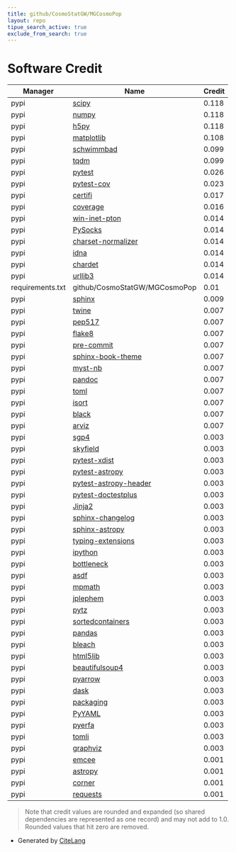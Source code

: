```yaml
---
title: github/CosmoStatGW/MGCosmoPop
layout: repo
tipue_search_active: true
exclude_from_search: true
---
```

# Software Credit

|Manager|Name|Credit|
|-------|----|------|
|pypi|[scipy](https://scipy.org/)|0.118|
|pypi|[numpy](https://www.numpy.org)|0.118|
|pypi|[h5py](http://www.h5py.org)|0.118|
|pypi|[matplotlib](https://matplotlib.org)|0.108|
|pypi|[schwimmbad](https://github.com/adrn/schwimmbad)|0.099|
|pypi|[tqdm](https://tqdm.github.io)|0.099|
|pypi|[pytest](https://pypi.org/project/pytest)|0.026|
|pypi|[pytest-cov](https://pypi.org/project/pytest-cov)|0.023|
|pypi|[certifi](https://pypi.org/project/certifi)|0.017|
|pypi|[coverage](https://github.com/nedbat/coveragepy)|0.016|
|pypi|[win-inet-pton](https://pypi.org/project/win-inet-pton)|0.014|
|pypi|[PySocks](https://pypi.org/project/PySocks)|0.014|
|pypi|[charset-normalizer](https://pypi.org/project/charset-normalizer)|0.014|
|pypi|[idna](https://pypi.org/project/idna)|0.014|
|pypi|[chardet](https://pypi.org/project/chardet)|0.014|
|pypi|[urllib3](https://pypi.org/project/urllib3)|0.014|
|requirements.txt|github/CosmoStatGW/MGCosmoPop|0.01|
|pypi|[sphinx](https://pypi.org/project/sphinx)|0.009|
|pypi|[twine](https://pypi.org/project/twine)|0.007|
|pypi|[pep517](https://pypi.org/project/pep517)|0.007|
|pypi|[flake8](https://pypi.org/project/flake8)|0.007|
|pypi|[pre-commit](https://pypi.org/project/pre-commit)|0.007|
|pypi|[sphinx-book-theme](https://pypi.org/project/sphinx-book-theme)|0.007|
|pypi|[myst-nb](https://pypi.org/project/myst-nb)|0.007|
|pypi|[pandoc](https://pypi.org/project/pandoc)|0.007|
|pypi|[toml](https://pypi.org/project/toml)|0.007|
|pypi|[isort](https://pypi.org/project/isort)|0.007|
|pypi|[black](https://pypi.org/project/black)|0.007|
|pypi|[arviz](https://pypi.org/project/arviz)|0.007|
|pypi|[sgp4](https://github.com/brandon-rhodes/python-sgp4)|0.003|
|pypi|[skyfield](http://github.com/brandon-rhodes/python-skyfield/)|0.003|
|pypi|[pytest-xdist](https://github.com/pytest-dev/pytest-xdist)|0.003|
|pypi|[pytest-astropy](https://pypi.org/project/pytest-astropy)|0.003|
|pypi|[pytest-astropy-header](https://pypi.org/project/pytest-astropy-header)|0.003|
|pypi|[pytest-doctestplus](https://pypi.org/project/pytest-doctestplus)|0.003|
|pypi|[Jinja2](https://pypi.org/project/Jinja2)|0.003|
|pypi|[sphinx-changelog](https://pypi.org/project/sphinx-changelog)|0.003|
|pypi|[sphinx-astropy](https://pypi.org/project/sphinx-astropy)|0.003|
|pypi|[typing-extensions](https://pypi.org/project/typing-extensions)|0.003|
|pypi|[ipython](https://pypi.org/project/ipython)|0.003|
|pypi|[bottleneck](https://pypi.org/project/bottleneck)|0.003|
|pypi|[asdf](https://pypi.org/project/asdf)|0.003|
|pypi|[mpmath](https://pypi.org/project/mpmath)|0.003|
|pypi|[jplephem](https://pypi.org/project/jplephem)|0.003|
|pypi|[pytz](https://pypi.org/project/pytz)|0.003|
|pypi|[sortedcontainers](https://pypi.org/project/sortedcontainers)|0.003|
|pypi|[pandas](https://pypi.org/project/pandas)|0.003|
|pypi|[bleach](https://pypi.org/project/bleach)|0.003|
|pypi|[html5lib](https://pypi.org/project/html5lib)|0.003|
|pypi|[beautifulsoup4](https://pypi.org/project/beautifulsoup4)|0.003|
|pypi|[pyarrow](https://pypi.org/project/pyarrow)|0.003|
|pypi|[dask](https://pypi.org/project/dask)|0.003|
|pypi|[packaging](https://pypi.org/project/packaging)|0.003|
|pypi|[PyYAML](https://pypi.org/project/PyYAML)|0.003|
|pypi|[pyerfa](https://pypi.org/project/pyerfa)|0.003|
|pypi|[tomli](https://pypi.org/project/tomli)|0.003|
|pypi|[graphviz](https://pypi.org/project/graphviz)|0.003|
|pypi|[emcee](https://emcee.readthedocs.io)|0.001|
|pypi|[astropy](http://astropy.org)|0.001|
|pypi|[corner](https://corner.readthedocs.io)|0.001|
|pypi|[requests](https://requests.readthedocs.io)|0.001|


> Note that credit values are rounded and expanded (so shared dependencies are represented as one record) and may not add to 1.0. Rounded values that hit zero are removed.


- Generated by [CiteLang](https://github.com/vsoch/citelang)
